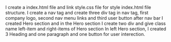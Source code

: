 I create a index.html file and link style.css file for style index.html file structure.
I create a nav tag and create three div tag in nav tag, first company logo, second nav menu links and third user button
after nav bar I created Hero section and in the Hero section I create two div and give class name left-item and right-items of Hero section
In left Hero section, I created 3 Heading and one paragraph and one button for user interection.
